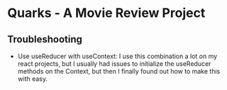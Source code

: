 # Quarks - A Movie Review Project

## Troubleshooting

- Use useReducer with useContext: I use this combination a lot on my react projects, but I usually had issues to initialize the useReducer methods on the Context, but then I finally found out how to make this with easy.
